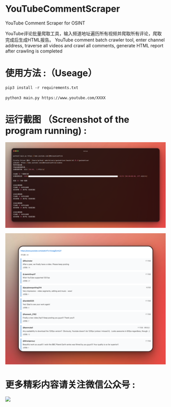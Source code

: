 #  YouTubeCommentScraper
YouTube Comment Scraper for OSINT

YouTube评论批量爬取工具，输入频道地址遍历所有视频并爬取所有评论，爬取完成后生成HTML报告。
YouTube comment batch crawler tool, enter channel address, traverse all videos and crawl all comments, generate HTML report after crawling is completed



#  使用方法 :（Useage）

```
pip3 install -r requirements.txt

python3 main.py https://www.youtube.com/XXXX

```



#  运行截图  （Screenshot of the program running) :
![](media/1.png)

![](media/2.png)



#  更多精彩内容请关注微信公众号 :
![](media/logo.png)


